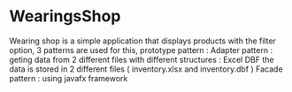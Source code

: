 # WearingsShop
Wearing shop is a simple application that displays products with the filter option, 3 patterns are used for this,
prototype pattern :
Adapter pattern :
  geting data from 2 different files with different structures :
      Excel 
      DBF
     the data is stored in 2 different files ( inventory.xlsx and inventory.dbf )
Facade pattern : 
   using javafx framework 


